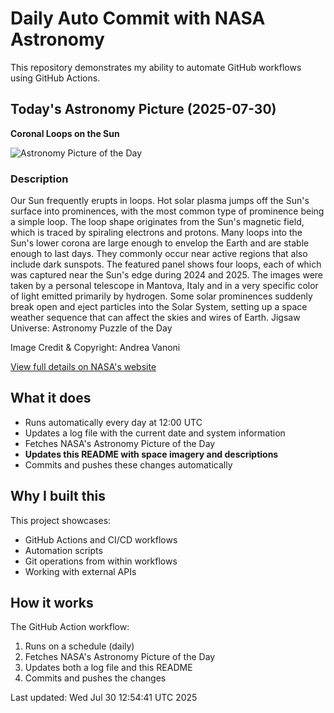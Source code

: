 # Daily Auto Commit with NASA Astronomy
This repository demonstrates my ability to automate GitHub workflows using GitHub Actions.

## Today's Astronomy Picture (2025-07-30)
**Coronal Loops on the Sun**

![Astronomy Picture of the Day](https://apod.nasa.gov/apod/image/2507/SunLoops_Vanoni_960.jpg)

### Description
Our Sun frequently erupts in loops.  Hot solar plasma jumps off the Sun's surface into prominences, with the most common type of prominence being a simple loop.  The loop shape originates from the Sun's magnetic field, which is traced by spiraling electrons and protons.  Many loops into the Sun's lower corona are large enough to envelop the Earth and are stable enough to last days.  They commonly occur near active regions that also include dark sunspots.  The featured panel shows four loops, each of which was captured near the Sun's edge during 2024 and 2025. The images were taken by a personal telescope in Mantova, Italy and in a very specific color of light emitted primarily by hydrogen. Some solar prominences suddenly break open and eject particles into the Solar System, setting up a space weather sequence that can affect the skies and wires of Earth.    Jigsaw Universe: Astronomy Puzzle of the Day

Image Credit & Copyright: 
Andrea Vanoni

[View full details on NASA's website](https://apod.nasa.gov/apod/astropix.html)

## What it does
- Runs automatically every day at 12:00 UTC
- Updates a log file with the current date and system information
- Fetches NASA's Astronomy Picture of the Day
- **Updates this README with space imagery and descriptions**
- Commits and pushes these changes automatically

## Why I built this
This project showcases:
- GitHub Actions and CI/CD workflows
- Automation scripts
- Git operations from within workflows
- Working with external APIs

## How it works
The GitHub Action workflow:
1. Runs on a schedule (daily)
2. Fetches NASA's Astronomy Picture of the Day
3. Updates both a log file and this README
4. Commits and pushes the changes

Last updated: Wed Jul 30 12:54:41 UTC 2025
